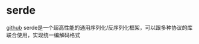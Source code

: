 # serde
[github](https://github.com/serde-rs/serde)
serde是一个超高性能的通用序列化/反序列化框架，可以跟多种协议的库联合使用，实现统一编解码格式


